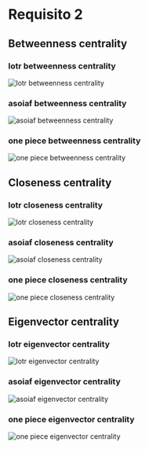 <h1>Requisito 2</h1>

<h2>Betweenness centrality</h2>

<h3>lotr betweenness centrality</h3>

![lotr betweenness centrality](https://github.com/ViniciusBulhoes/AED2/blob/main/U3T1/Requisito_02/img/lotr_betweenness_centrality.png)

<h3>asoiaf betweenness centrality</h3>

![asoiaf betweenness centrality](https://github.com/ViniciusBulhoes/AED2/blob/main/U3T1/Requisito_02/img/asoiaf_betweenness_centrality.png)

<h3>one piece betweenness centrality</h3>

![one piece betweenness centrality](https://github.com/ViniciusBulhoes/AED2/blob/main/U3T1/Requisito_02/img/one_piece_betweenness_centrality.png)

<p>
  
</p>

<h2>Closeness centrality</h2>

<h3>lotr closeness centrality</h3>

![lotr closeness centrality](https://github.com/ViniciusBulhoes/AED2/blob/main/U3T1/Requisito_02/img/lotr_closeness_centrality.png)

<h3>asoiaf closeness centrality</h3>

![asoiaf closeness centrality](https://github.com/ViniciusBulhoes/AED2/blob/main/U3T1/Requisito_02/img/asoiaf_closeness_centrality.png)

<h3>one piece closeness centrality</h3>

![one piece closeness centrality](https://github.com/ViniciusBulhoes/AED2/blob/main/U3T1/Requisito_02/img/one_piece_closeness_centrality.png)

<p>
  
</p>

<h2>Eigenvector centrality</h2>

<h3>lotr eigenvector centrality</h3>

![lotr eigenvector centrality](https://github.com/ViniciusBulhoes/AED2/blob/main/U3T1/Requisito_02/img/lotr_egenvector_centrality.png)

<h3>asoiaf eigenvector centrality</h3>

![asoiaf eigenvector centrality](https://github.com/ViniciusBulhoes/AED2/blob/main/U3T1/Requisito_02/img/asoiaf_egenvector_centrality.png)

<h3>one piece eigenvector centrality</h3>

![one piece eigenvector centrality](https://github.com/ViniciusBulhoes/AED2/blob/main/U3T1/Requisito_02/img/one_piece_egenvector_centrality.png)
